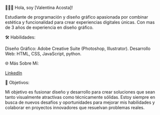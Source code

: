 
🎨👨‍💻 Hola, soy [Valentina Acosta]!

Estudiante de programación y diseño gráfico apasionada por combinar estética y funcionalidad para crear experiencias digitales únicas. Con mas de 3 años de experiencia en diseño gráfico.

🛠️ Habilidades:

Diseño Gráfico: Adobe Creative Suite (Photoshop, Illustrator).
Desarrollo Web: HTML, CSS, JavaScript, python.

🌐 Más Sobre Mí:

[LinkedIn](https://www.linkedin.com/in/valentina-acosta-58a8162a8/)

🎯 Objetivos:

Mi objetivo es fusionar diseño y desarrollo para crear soluciones que sean tanto visualmente atractivas como técnicamente sólidas. Estoy siempre en busca de nuevos desafíos y oportunidades para mejorar mis habilidades y colaborar en proyectos innovadores que resuelvan problemas reales.
